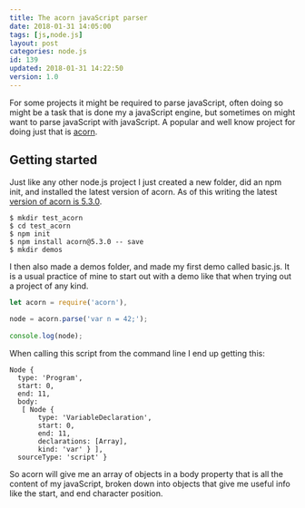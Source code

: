 ```yaml
---
title: The acorn javaScript parser
date: 2018-01-31 14:05:00
tags: [js,node.js]
layout: post
categories: node.js
id: 139
updated: 2018-01-31 14:22:50
version: 1.0
---
```


For some projects it might be required to parse javaScript, often doing so might be a task that is done my a javaScript engine, but sometimes on might want to parse javaScript with javaScript. A popular and well know project for doing just that is [acorn](https://www.npmjs.com/package/acorn).

<!-- more -->

## Getting started

Just like any other node.js project I just created a new folder, did an npm init, and installed the latest version of acorn. As of this writing the latest [version of acorn is 5.3.0](https://github.com/acornjs/acorn/tree/5.3.0).

```
$ mkdir test_acorn
$ cd test_acorn
$ npm init
$ npm install acorn@5.3.0 -- save
$ mkdir demos
```

I then also made a demos folder, and made my first demo called basic.js. It is a usual practice of mine to start out with a demo like that when trying out a project of any kind.

```js
let acorn = require('acorn'),
 
node = acorn.parse('var n = 42;');
 
console.log(node);
```

When calling this script from the command line I end up getting this:

```
Node {
  type: 'Program',
  start: 0,
  end: 11,
  body:
   [ Node {
       type: 'VariableDeclaration',
       start: 0,
       end: 11,
       declarations: [Array],
       kind: 'var' } ],
  sourceType: 'script' }
```

So acorn will give me an array of objects in a body property that is all the content of my javaScript, broken down into objects that give me useful info like the start, and end character position.